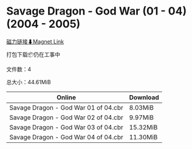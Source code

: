 # Savage Dragon - God War (01 - 04) (2004 - 2005)

[磁力链接⬇Magnet Link](magnet:?xt=urn:btih:68111180e8bf4306c65b70c565a5be08226538b2&dn=Savage%20Dragon%20-%20God%20War%20%2801%20-%2004%29%20%282004%20-%202005%29)

打包下载📦仍在工事中

文件数：4

总大小：44.61MiB

Online | Download
--- | ---
Savage Dragon - God War 01 of 04.cbr | 8.03MiB
Savage Dragon - God War 02 of 04.cbr | 9.97MiB
Savage Dragon - God War 03 of 04.cbr | 15.32MiB
Savage Dragon - God War 04 of 04.cbr | 11.30MiB
